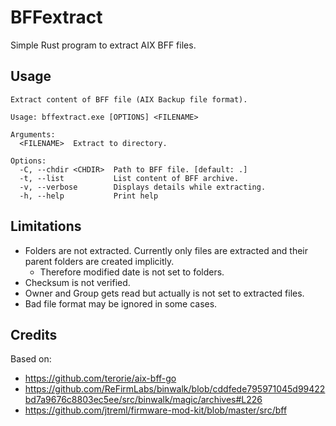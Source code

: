 # BFFextract

Simple Rust program to extract AIX BFF files.

## Usage

```
Extract content of BFF file (AIX Backup file format).

Usage: bffextract.exe [OPTIONS] <FILENAME>

Arguments:
  <FILENAME>  Extract to directory.

Options:
  -C, --chdir <CHDIR>  Path to BFF file. [default: .]
  -t, --list           List content of BFF archive.
  -v, --verbose        Displays details while extracting.
  -h, --help           Print help
```

## Limitations

- Folders are not extracted. Currently only files are extracted and their parent folders are created implicitly.
  - Therefore modified date is not set to folders.
- Checksum is not verified.
- Owner and Group gets read but actually is not set to extracted files.
- Bad file format may be ignored in some cases.

## Credits

Based on:

- https://github.com/terorie/aix-bff-go
- https://github.com/ReFirmLabs/binwalk/blob/cddfede795971045d99422bd7a9676c8803ec5ee/src/binwalk/magic/archives#L226
- https://github.com/jtreml/firmware-mod-kit/blob/master/src/bff
